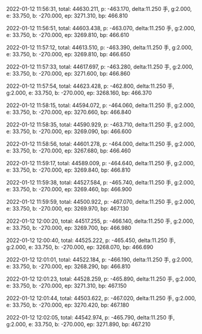 2022-01-12 11:56:31, total: 44630.211, p: -463.170, delta:11.250 手, g:2.000, e: 33.750, b: -270.000, ep: 3271.310, bp: 466.810

2022-01-12 11:56:51, total: 44603.438, p: -463.070, delta:11.250 手, g:2.000, e: 33.750, b: -270.000, ep: 3269.810, bp: 466.610

2022-01-12 11:57:12, total: 44613.510, p: -463.390, delta:11.250 手, g:2.000, e: 33.750, b: -270.000, ep: 3269.810, bp: 466.650

2022-01-12 11:57:33, total: 44617.697, p: -463.280, delta:11.250 手, g:2.000, e: 33.750, b: -270.000, ep: 3271.600, bp: 466.860

2022-01-12 11:57:54, total: 44623.428, p: -462.800, delta:11.250 手, g:2.000, e: 33.750, b: -270.000, ep: 3268.160, bp: 466.370

2022-01-12 11:58:15, total: 44594.072, p: -464.060, delta:11.250 手, g:2.000, e: 33.750, b: -270.000, ep: 3270.660, bp: 466.840

2022-01-12 11:58:35, total: 44590.929, p: -463.710, delta:11.250 手, g:2.000, e: 33.750, b: -270.000, ep: 3269.090, bp: 466.600

2022-01-12 11:58:56, total: 44601.278, p: -464.000, delta:11.250 手, g:2.000, e: 33.750, b: -270.000, ep: 3267.680, bp: 466.460

2022-01-12 11:59:17, total: 44589.009, p: -464.640, delta:11.250 手, g:2.000, e: 33.750, b: -270.000, ep: 3269.840, bp: 466.810

2022-01-12 11:59:38, total: 44527.584, p: -465.740, delta:11.250 手, g:2.000, e: 33.750, b: -270.000, ep: 3269.460, bp: 466.900

2022-01-12 11:59:59, total: 44500.922, p: -467.070, delta:11.250 手, g:2.000, e: 33.750, b: -270.000, ep: 3269.970, bp: 467.130

2022-01-12 12:00:20, total: 44517.255, p: -466.140, delta:11.250 手, g:2.000, e: 33.750, b: -270.000, ep: 3269.700, bp: 466.980

2022-01-12 12:00:40, total: 44525.222, p: -465.450, delta:11.250 手, g:2.000, e: 33.750, b: -270.000, ep: 3268.070, bp: 466.690

2022-01-12 12:01:01, total: 44522.184, p: -466.190, delta:11.250 手, g:2.000, e: 33.750, b: -270.000, ep: 3268.290, bp: 466.810

2022-01-12 12:01:23, total: 44528.259, p: -465.890, delta:11.250 手, g:2.000, e: 33.750, b: -270.000, ep: 3271.310, bp: 467.150

2022-01-12 12:01:44, total: 44503.622, p: -467.020, delta:11.250 手, g:2.000, e: 33.750, b: -270.000, ep: 3270.420, bp: 467.180

2022-01-12 12:02:05, total: 44542.974, p: -465.790, delta:11.250 手, g:2.000, e: 33.750, b: -270.000, ep: 3271.890, bp: 467.210